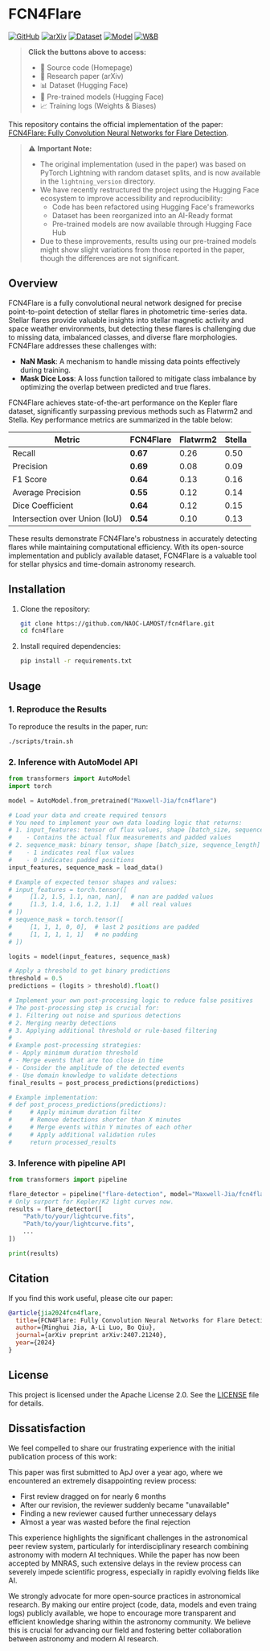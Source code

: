 # FCN4Flare

[![GitHub](https://img.shields.io/badge/-Homepage-181717?style=flat&logo=github)](https://github.com/NAOC-LAMOST/fcn4flare)
[![arXiv](https://img.shields.io/badge/-arXiv-B31B1B?style=flat&logo=arxiv)](https://arxiv.org/abs/2407.21240)
[![Dataset](https://img.shields.io/badge/-Dataset-FF9D00?style=flat&logo=huggingface)](https://huggingface.co/datasets/Maxwell-Jia/kepler_flare)
[![Model](https://img.shields.io/badge/-Model-7957D5?style=flat&logo=huggingface)](https://huggingface.co/Maxwell-Jia/fcn4flare)
[![W&B](https://img.shields.io/badge/-WandB-326CE5?style=flat&logo=weightsandbiases)](https://wandb.ai/maxwell-jia/keler_flare_detection/reports/FCN4Flare-Fully-Convolutional-Neural-Networks-for-Flare-Detection--VmlldzoxMDcxODg2NQ)

> **Click the buttons above to access:**
> - 📂 Source code (Homepage)
> - 📄 Research paper (arXiv)
> - 📊 Dataset (Hugging Face)
> - 🤖 Pre-trained models (Hugging Face)
> - 📈 Training logs (Weights & Biases)

This repository contains the official implementation of the paper: [FCN4Flare: Fully Convolution Neural Networks for Flare Detection](https://arxiv.org/abs/2407.21240).

> ⚠️ **Important Note:**
> - The original implementation (used in the paper) was based on PyTorch Lightning with random dataset splits, and is now available in the `lightning_version` directory.
> - We have recently restructured the project using the Hugging Face ecosystem to improve accessibility and reproducibility:
>   - Code has been refactored using Hugging Face's frameworks
>   - Dataset has been reorganized into an AI-Ready format
>   - Pre-trained models are now available through Hugging Face Hub
> - Due to these improvements, results using our pre-trained models might show slight variations from those reported in the paper, though the differences are not significant.


## **Overview**

FCN4Flare is a fully convolutional neural network designed for precise point-to-point detection of stellar flares in photometric time-series data. Stellar flares provide valuable insights into stellar magnetic activity and space weather environments, but detecting these flares is challenging due to missing data, imbalanced classes, and diverse flare morphologies. FCN4Flare addresses these challenges with:

- **NaN Mask**: A mechanism to handle missing data points effectively during training.
- **Mask Dice Loss**: A loss function tailored to mitigate class imbalance by optimizing the overlap between predicted and true flares.

FCN4Flare achieves state-of-the-art performance on the Kepler flare dataset, significantly surpassing previous methods such as Flatwrm2 and Stella. Key performance metrics are summarized in the table below:

| Metric               | FCN4Flare | Flatwrm2 | Stella |
|----------------------|-----------|----------|--------|
| Recall               | **0.67**  | 0.26     | 0.50   |
| Precision            | **0.69**  | 0.08     | 0.09   |
| F1 Score             | **0.64**  | 0.13     | 0.16   |
| Average Precision    | **0.55**  | 0.12     | 0.14   |
| Dice Coefficient     | **0.64**  | 0.12     | 0.15   |
| Intersection over Union (IoU) | **0.54**  | 0.10     | 0.13   |

These results demonstrate FCN4Flare's robustness in accurately detecting flares while maintaining computational efficiency. With its open-source implementation and publicly available dataset, FCN4Flare is a valuable tool for stellar physics and time-domain astronomy research.


## **Installation**

1. Clone the repository:
   ```bash
   git clone https://github.com/NAOC-LAMOST/fcn4flare.git
   cd fcn4flare
   ```

2. Install required dependencies:
   ```bash
   pip install -r requirements.txt
   ```


## **Usage**

### **1. Reproduce the Results**
To reproduce the results in the paper, run:
```bash
./scripts/train.sh
```

### **2. Inference with AutoModel API**

```python
from transformers import AutoModel
import torch

model = AutoModel.from_pretrained("Maxwell-Jia/fcn4flare")

# Load your data and create required tensors
# You need to implement your own data loading logic that returns:
# 1. input_features: tensor of flux values, shape [batch_size, sequence_length, 1]
#    - Contains the actual flux measurements and padded values
# 2. sequence_mask: binary tensor, shape [batch_size, sequence_length]
#    - 1 indicates real flux values
#    - 0 indicates padded positions
input_features, sequence_mask = load_data()

# Example of expected tensor shapes and values:
# input_features = torch.tensor([
#     [1.2, 1.5, 1.1, nan, nan],  # nan are padded values
#     [1.3, 1.4, 1.6, 1.2, 1.1]   # all real values
# ])
# sequence_mask = torch.tensor([
#     [1, 1, 1, 0, 0],  # last 2 positions are padded
#     [1, 1, 1, 1, 1]   # no padding
# ])

logits = model(input_features, sequence_mask)

# Apply a threshold to get binary predictions
threshold = 0.5
predictions = (logits > threshold).float()

# Implement your own post-processing logic to reduce false positives
# The post-processing step is crucial for:
# 1. Filtering out noise and spurious detections
# 2. Merging nearby detections
# 3. Applying additional threshold or rule-based filtering
#
# Example post-processing strategies:
# - Apply minimum duration threshold
# - Merge events that are too close in time
# - Consider the amplitude of the detected events
# - Use domain knowledge to validate detections
final_results = post_process_predictions(predictions)

# Example implementation:
# def post_process_predictions(predictions):
#     # Apply minimum duration filter
#     # Remove detections shorter than X minutes
#     # Merge events within Y minutes of each other
#     # Apply additional validation rules
#     return processed_results
```

### **3. Inference with pipeline API**

```python
from transformers import pipeline

flare_detector = pipeline("flare-detection", model="Maxwell-Jia/fcn4flare")
# Only surport for Kepler/K2 light curves now.
results = flare_detector([
    "Path/to/your/lightcurve.fits",
    "Path/to/your/lightcurve.fits",
    ...
])

print(results)
```


## **Citation**

If you find this work useful, please cite our paper:
```bibtex
@article{jia2024fcn4flare,
  title={FCN4Flare: Fully Convolution Neural Networks for Flare Detection},
  author={Minghui Jia, A-Li Luo, Bo Qiu},
  journal={arXiv preprint arXiv:2407.21240},
  year={2024}
}
```


## **License**
This project is licensed under the Apache License 2.0. See the [LICENSE](LICENSE) file for details.


## **Dissatisfaction**

We feel compelled to share our frustrating experience with the initial publication process of this work:

This paper was first submitted to ApJ over a year ago, where we encountered an extremely disappointing review process:
- First review dragged on for nearly 6 months
- After our revision, the reviewer suddenly became "unavailable"
- Finding a new reviewer caused further unnecessary delays
- Almost a year was wasted before the final rejection

This experience highlights the significant challenges in the astronomical peer review system, particularly for interdisciplinary research combining astronomy with modern AI techniques. While the paper has now been accepted by MNRAS, such extensive delays in the review process can severely impede scientific progress, especially in rapidly evolving fields like AI.

We strongly advocate for more open-source practices in astronomical research. By making our entire project (code, data, models and even traing logs) publicly available, we hope to encourage more transparent and efficient knowledge sharing within the astronomy community. We believe this is crucial for advancing our field and fostering better collaboration between astronomy and modern AI research.